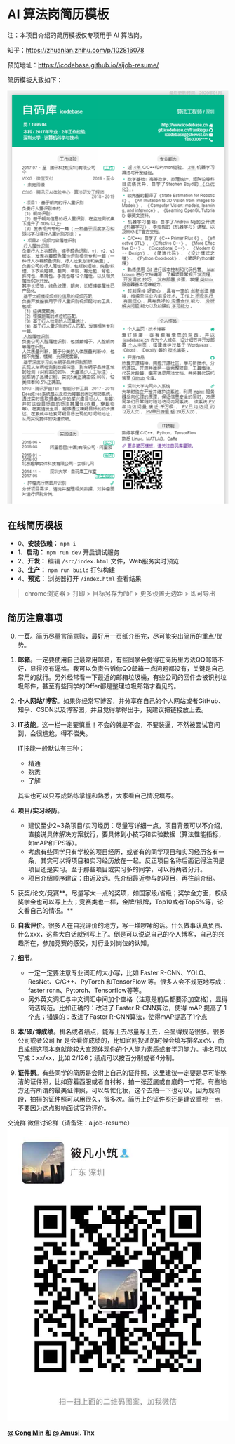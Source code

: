 # AI 算法岗简历模板

注：本项目介绍的简历模板仅专项用于 AI 算法岗。

知乎：https://zhuanlan.zhihu.com/p/102816078

预览地址：https://icodebase.github.io/aijob-resume/

简历模板大致如下：

![](imgs/resume.png)

## 在线简历模板

- 0、**安装依赖：** `npm i`
- 1、**启动：** `npm run dev` 开启调试服务
- 2、**开发：** 编辑 `/src/index.html` 文件，Web服务实时预览
- 3、**生产：** `npm run build` 打包构建
- 4、**预览：** 浏览器打开 `/index.html` 查看结果

> chrome浏览器 > 打印 > 目标另存为`PDF` > 更多设置无边距 > 即可导出

## 简历注意事项

0. **一页**。简历尽量言简意赅，最好用一页纸介绍完，尽可能突出简历的重点/优势。

1. **邮箱**。一定要使用自己最常用邮箱，有些同学会觉得在简历里方法QQ邮箱不好，显得没有逼格。我可以负责告诉你QQ邮箱一点问题都没有，关键是自己常用的就行。另外经常看一下最近的邮箱垃圾桶，有些公司的回件会被识别垃圾邮件，甚至有些同学的Offer都是整理垃圾邮箱才看见的。

2. **个人网站/博客**。如果你经常写博客，并分享在自己的个人网站或者GitHub、知乎、CSDN以及博客园，并且觉得拿得出手，我建议把链接放上去。

3. **IT技能**。这一栏一定要慎重！不会的就是不会，不要装逼，不然被面试官问到，会很尴尬，得不偿失。

   IT技能一般默认有三种：

   - 精通
   - 熟悉
   - 了解

   其实也可以只写成熟练掌握和熟悉，大家看自己情况填写。

4. **项目/实习经历**。

   - 建议至少2~3条项目/实习经历：尽量写详细一点，项目背景可以不介绍，直接说具体解决方案就行，要具体到小技巧和实验数据（算法性能指标，如mAP和FPS等）。
   - 考虑有些同学只有学校的项目经历，或者有的同学项目和实习经历各有一条，其实可以将项目和实习经历放在一起。反正项目名称后面记得注明是项目还是实习。至于那些项目或实习多的同学，可以将两者分开。
   - 项目介绍顺序建议：由近及远。先介绍最近参与的项目，再往前介绍。

5. 获奖/论文/竞赛**。尽量写大一点的奖项，如国家级/省级；奖学金方面，校级奖学金也可以写上去；竞赛类也一样，金牌/银牌，Top10或者Top5%等，论文看自己的情况。**

6. **自我评价**。很多人在自我评价的地方，写一堆啰嗦的话。什么做事认真负责、什么xxx，这些大白话就别写上了。倒是可以说说自己的个人博客，自己的兴趣所在，参加竞赛的感受，对行业对岗位的认知。

7. **细节**。
   - 一定一定要注意专业词汇的大小写，比如 Faster R-CNN、YOLO、ResNet、C/C++、PyTorch 和TensorFlow 等。很多人会不规范地写成：faster rcnn、Pytorch、Tensorflow等等。
   - 另外英文词汇与中文词汇中间加个空格（注意是前后都要添加空格），显得简洁规范。比如正确的：改进了 Faster R-CNN算法，使得 mAP 提高了 1 个点；错误的：改进了Faster R-CNN算法，使得mAP提高了1个点

8. **本/硕/博成绩**。排名或者绩点，能写上去尽量写上去，会显得规范很多。很多公司或者公司 hr 是会看你成绩的，比如官网投递的时候会填写排名xx%，而且成绩这项本身就能较大直观体现你的个人能力素质或者学习能力。排名可以写成：xx/xx，比如 2/126；绩点可以按百分制或者4分制。

9. **证件照**。有些同学的简历是会附上自己的证件照，这里建议一定要是尽可能整洁的证件照，比如穿着西服或者白衬衫，拍一张蓝底或白底的一寸照。有些地方还有所谓的最美证件照，可以帮忙化妆，这个去拍一下也可以。因为现阶段，拍摄的证件照可以用很久，很多次。简历上的证件照还是建议重视一点，不要因为这点影响面试官的评价。

交流群
微信讨论群（请备注：aijob-resume）
![](imgs/aijob-resume.jpg)


**[@ Cong Min](https://github.com/mcc108/resume) 和 [@ Amusi](https://github.com/amusi/AI-Job-Resume). Thx**
